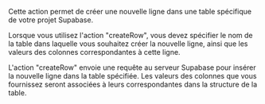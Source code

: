Cette action permet de créer une nouvelle ligne dans une table spécifique de votre projet Supabase.

Lorsque vous utilisez l'action "createRow", vous devez spécifier le nom de la table dans laquelle vous souhaitez créer la nouvelle ligne, ainsi que les valeurs des colonnes correspondantes à cette ligne.

L'action "createRow" envoie une requête au serveur Supabase pour insérer la nouvelle ligne dans la table spécifiée. Les valeurs des colonnes que vous fournissez seront associées à leurs correspondantes dans la structure de la table.